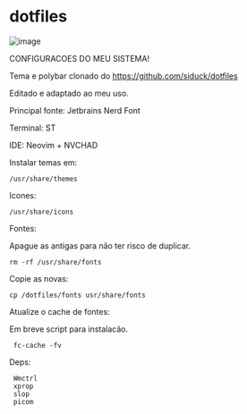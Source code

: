 # dotfiles

![image](https://user-images.githubusercontent.com/48987652/163693224-13b479ba-43b4-4d56-bc81-7c2e01719b23.png)

CONFIGURACOES DO MEU SISTEMA!

Tema e polybar clonado do https://github.com/siduck/dotfiles

Editado e adaptado ao meu uso.

Principal fonte: Jetbrains Nerd Font

Terminal: ST

IDE: Neovim + NVCHAD

Instalar temas em:

    /usr/share/themes

Icones:

    /usr/share/icons

Fontes:

Apague as antigas para não ter risco de duplicar.

    rm -rf /usr/share/fonts

Copie as novas:

    cp /dotfiles/fonts usr/share/fonts

Atualize o cache de fontes:

Em breve script para instalacão.

     fc-cache -fv

Deps:
           
     Wmctrl
     xprop
     slop
     picom
